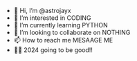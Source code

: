 - 👋 Hi, I’m @astrojayx
- 👀 I’m interested in CODING
- 🌱 I’m currently learning PYTHON
- 💞️ I’m looking to collaborate on NOTHING
- 📫 How to reach me MESAAGE ME 
- 🐱‍🏍 2024 going to be good!!
<!---
astrojayx/astrojayx is a ✨ special ✨ repository because its `README.md` (this file) appears on your GitHub profile.
You can click the Preview link to take a look at your changes.
--->
